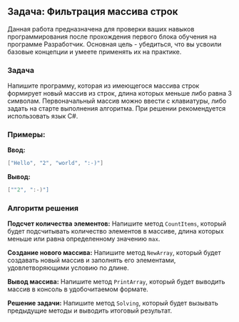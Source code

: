 ## Задача: Фильтрация массива строк

Данная работа предназначена для проверки ваших навыков программирования после прохождения первого блока обучения на программе Разработчик. Основная цель - убедиться, что вы усвоили базовые концепции и умеете применять их на практике.

### Задача

Напишите программу, которая из имеющегося массива строк формирует новый массив из строк, длина которых меньше либо равна 3 символам. Первоначальный массив можно ввести с клавиатуры, либо задать на старте выполнения алгоритма. При решении рекомендуется использовать язык C#.

### Примеры:
**Ввод:** 
```csharp
["Hello", "2", "world", ":-)"]
```

**Вывод:** 

```csharp
[""2", ":-)"]
```

### Алгоритм решения

**Подсчет количества элементов:** Напишите метод `CountItems`, который будет подсчитывать количество элементов в массиве, длина которых меньше или равна определенному значению `max`.

**Создание нового массива:** Напишите метод `NewArray`, который будет создавать новый массив и заполнять его элементами, удовлетворяющими условию по длине.

**Вывод массива:** Напишите метод `PrintArray`, который будет выводить массив в консоль в удобочитаемом формате.

**Решение задачи:** Напишите метод `Solving`, который будет вызывать предыдущие методы и выводить итоговый результат.

